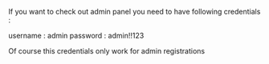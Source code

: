 

If you want to check out admin panel you need to have following credentials :

username : admin
password : admin!!123

Of course this credentials only work for admin registrations



